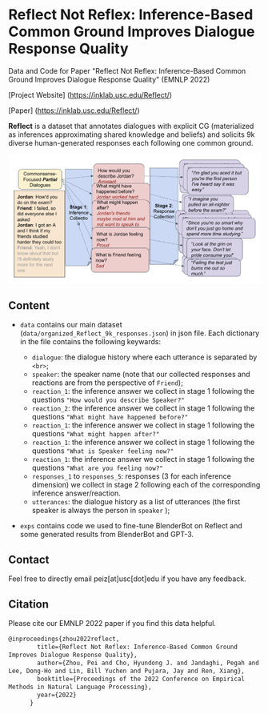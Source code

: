 # Reflect Not Reflex: Inference-Based Common Ground Improves Dialogue Response Quality
Data and Code for Paper "Reflect Not Reflex: Inference-Based Common Ground Improves Dialogue Response Quality" (EMNLP 2022)

[Project Website] (https://inklab.usc.edu/Reflect/)

[Paper] (https://inklab.usc.edu/Reflect/)

**Reflect** is a dataset that annotates dialogues with explicit CG (materialized as inferences approximating shared knowledge and beliefs) and solicits 9k diverse human-generated responses each following one common ground.

<img src="./reflect_data.png" width="700">

## Content
- `data` contains our main dataset (`data/organized_Reflect_9k_responses.json`) in json file. Each dictionary in the file contains the following keywards: 
    - `dialogue`: the dialogue history where each utterance is separated by `<br>`; 
    - `speaker`: the speaker name (note that our collected responses and reactions are from the perspective of `Friend`); 
    - `reaction_1`: the inference answer we collect in stage 1 following the questions `"How would you describe Speaker?"`
    - `reaction_2`: the inference answer we collect in stage 1 following the questions `"What might have happened before?"`
    - `reaction_1`: the inference answer we collect in stage 1 following the questions `"What might happen after?"`
    - `reaction_1`: the inference answer we collect in stage 1 following the questions `"What is Speaker feeling now?"`
    - `reaction_1`: the inference answer we collect in stage 1 following the questions `"What are you feeling now?"`
    - `responses_1` to `responses_5`: responses (3 for each inference dimension) we collect in stage 2 following each of the corresponding inference answer/reaction.
    - `utterances`: the dialogue history as a list of utterances (the first speaker is always the person in `speaker` ); 


- `exps` contains code we used to fine-tune BlenderBot on Reflect and some generated results from BlenderBot and GPT-3.



## Contact

Feel free to directly email peiz[at]usc[dot]edu if you have any feedback. 

## Citation
Please cite our EMNLP 2022 paper if you find this data helpful.
```
@inproceedings{zhou2022reflect,
		title={Reflect Not Reflex: Inference-Based Common Ground Improves Dialogue Response Quality},
		author={Zhou, Pei and Cho, Hyundong J. and Jandaghi, Pegah and Lee, Dong-Ho and Lin, Bill Yuchen and Pujara, Jay and Ren, Xiang},
		booktitle={Proceedings of the 2022 Conference on Empirical Methods in Natural Language Processing},
		year={2022}
	  }
```


